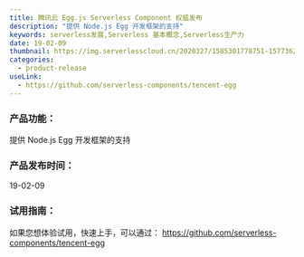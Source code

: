 ```yaml
---
title: 腾讯云 Egg.js Serverless Component 权威发布
description: "提供 Node.js Egg 开发框架的支持"
keywords: serverless发展,Serverless 基本概念,Serverless生产力
date: 19-02-09
thumbnail: https://img.serverlesscloud.cn/2020327/1585301778751-1577362754931-egg.png
categories:
  - product-release
useLink: 
  - https://github.com/serverless-components/tencent-egg
---
```


### **产品功能**：
提供 Node.js Egg 开发框架的支持

### **产品发布时间**：
19-02-09


### **试用指南**：
如果您想体验试用，快速上手，可以通过：
https://github.com/serverless-components/tencent-egg

